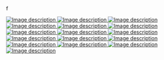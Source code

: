 f<div class="masonry-grid">
      <a href="assets/images/Poppy - August.jpg" data-lightbox="gallery">
    <img src="assets/images/Poppy - August.jpg" alt="Image description">
  </a>
      <a href="assets/images/Water Lily - July.jpg" data-lightbox="gallery">
    <img src="assets/images/Water Lily - July.jpg" alt="Image description">
  </a>
   <a href="assets/images/Roses- June.jpg" data-lightbox="gallery">
    <img src="assets/images/Roses- June.jpg" alt="Image description">
  </a>
   <a href="assets/images/Palm Rose.jpg" data-lightbox="gallery">
    <img src="assets/images/Palm Rose.jpg" alt="Image description">
  </a>
    <a href="assets/images/Hand Henna Roses (1).jpg" data-lightbox="gallery">
    <img src="assets/images/Hand Henna Roses (1).jpg" alt="Image description">
  </a>
   <a href="assets/images/Hawthorn - May.jpg" data-lightbox="gallery">
    <img src="assets/images/Hawthorn - May.jpg" alt="Image description">
  </a>
 <a href="assets/images/Classic Daffodils - March.jpg" data-lightbox="gallery">
    <img src="assets/images/Classic Daffodils - March.jpg" alt="Image description">
  </a>
   <a href="assets/images/Palm roses.jpg" data-lightbox="gallery">
    <img src="assets/images/Palm roses.jpg" alt="Image description">
  </a>
    <a href="assets/images/Sweet Pea - April .jpg" data-lightbox="gallery">
    <img src="assets/images/Sweet Pea - April .jpg" alt="Image description">
  </a>
  <a href="assets/images/Arm basic.jpg" data-lightbox="gallery">
    <img src="assets/images/Arm basic.jpg" alt="Image description">
  </a>
   <a href="assets/images/Classic Floral Arm Henna .jpg" data-lightbox="gallery">
    <img src="assets/images/Classic Floral Arm Henna .jpg" alt="Image description">
  </a>
   <a href="assets/images/Hand Flowers Hengua.jpg" data-lightbox="gallery">
    <img src="assets/images/Hand Flowers Hengua.jpg" alt="Image description">
  </a>
   <a href="assets/images/Lotus Shoulder Henna.jpg" data-lightbox="gallery">
    <img src="assets/images/Lotus Shoulder Henna.jpg.jpg" alt="Image description">
  </a>
    <a href="assets/images/Palm hengua flowers.jpg" data-lightbox="gallery">
    <img src="assets/images/Palm hengua flowers.jpg" alt="Image description">
  </a>
    <a href="assets/images/Thigh flowers large (1).jpg" data-lightbox="gallery">
    <img src="assets/images/Thigh flowers large (1).jpg" alt="Image description">
  </a>
    <a href="assets/images/Henna_Jagua lower arm.jpg" data-lightbox="gallery">
    <img src="assets/images/Henna_Jagua lower arm.jpg" alt="Image description">
  </a>
</div>
